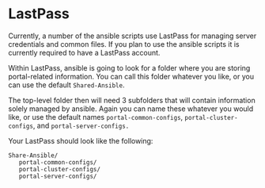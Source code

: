 # LastPass

Currently, a number of the ansible scripts use LastPass for managing server credentials and common files. If you plan to use the ansible scripts it is currently required to have a LastPass account.

Within LastPass, ansible is going to look for a folder where you are storing portal-related information. You can call this folder whatever you like, or you can use the default `Shared-Ansible`.

The top-level folder then will need 3 subfolders that will contain information solely managed by ansible. Again you can name these whatever you would like, or use the default names `portal-common-configs`, `portal-cluster-configs`, and `portal-server-configs.`

Your LastPass should look like the following:

```
Share-Ansible/
   portal-common-configs/
   portal-cluster-configs/
   portal-server-configs/
```

